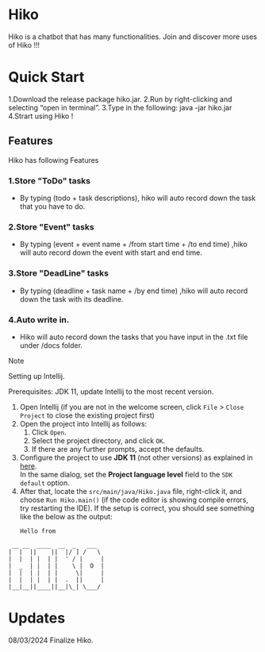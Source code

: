 # Hiko

Hiko is a chatbot that has many functionalities.
Join and discover more uses of Hiko !!!

# Quick Start

1.Download the release package hiko.jar.
2.Run by right-clicking and selecting “open in terminal”. 
3.Type in the following: java -jar hiko.jar
4.Strart using Hiko !

## Features
Hiko has following Features

### 1.Store "ToDo" tasks
- By typing (todo + task descriptions), hiko will auto record down the task that you have to do.

### 2.Store "Event" tasks
- By typing (event + event name + /from start time + /to end time) ,hiko will auto record down the event with start and end time.

### 3.Store "DeadLine" tasks
- By typing (deadline + task name + /by end time) ,hiko will auto record down the task with its deadline.

### 4.Auto write in.
- Hiko will auto record down the tasks that you have input in the .txt file under /docs folder.


> [!NOTE]
> Setting up Intellij.

Prerequisites: JDK 11, update Intellij to the most recent version.

1. Open Intellij (if you are not in the welcome screen, click `File` > `Close Project` to close the existing project first)
1. Open the project into Intellij as follows:
   1. Click `Open`.
   1. Select the project directory, and click `OK`.
   1. If there are any further prompts, accept the defaults.
1. Configure the project to use **JDK 11** (not other versions) as explained in [here](https://www.jetbrains.com/help/idea/sdk.html#set-up-jdk).<br>
   In the same dialog, set the **Project language level** field to the `SDK default` option.
3. After that, locate the `src/main/java/Hiko.java` file, right-click it, and choose `Run Hiko.main()` (if the code editor is showing compile errors, try restarting the IDE). If the setup is correct, you should see something like the below as the output:
   ```
   Hello from 
```
 __ __  ____  __  _   ___  
|  |  ||    ||  |/ ] /   \
|  |  | |  | |  ' / |     |
|  _  | |  | |    \ |  O  |
|  |  | |  | |     \|     |
|  |  | |  | |  .  ||     |
|__|__||____||__|\_| \___/

   ```

# Updates

08/03/2024 Finalize Hiko.
